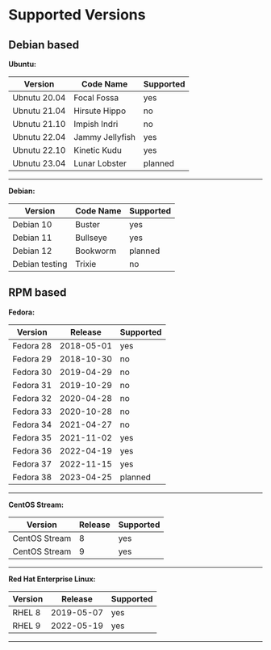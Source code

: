 # Supported Versions

## Debian based

**Ubuntu:**

| Version | Code Name | Supported |
|---------|-----------|-----------|
| Ubnutu 20.04   | Focal Fossa | yes |
| Ubnutu 21.04   | Hirsute Hippo | no |
| Ubnutu 21.10   | Impish Indri | no |
| Ubnutu 22.04   | Jammy Jellyfish | yes |
| Ubnutu 22.10  | Kinetic Kudu | yes |
| Ubnutu 23.04  | Lunar Lobster | planned |

---

**Debian:**

| Version | Code Name | Supported |
|---------|-----------|-----------|
| Debian 10  | Buster | yes |
| Debian 11   | Bullseye | yes |
| Debian 12  | Bookworm | planned |
| Debian testing  | Trixie | no |

## RPM based

**Fedora:**

| Version | Release | Supported |
|---------|-----------|-----------|
| Fedora 28  | 2018-05-01 | yes |
| Fedora 29  | 2018-10-30 | no |
| Fedora 30  | 2019-04-29 | no |
| Fedora 31  | 2019-10-29 | no |
| Fedora 32  | 2020-04-28 | no |
| Fedora 33  | 2020-10-28 | no |
| Fedora 34  | 2021-04-27 | no |
| Fedora 35  | 2021-11-02 | yes |
| Fedora 36   | 2022-04-19 | yes |
| Fedora 37   | 2022-11-15 | yes |
| Fedora 38   | 2023-04-25 | planned |

---

**CentOS Stream:**

| Version | Release | Supported |
|---------|-----------|-----------|
| CentOS Stream| 8 | yes |
| CentOS Stream| 9 | yes |

---

**Red Hat Enterprise Linux:**

| Version | Release | Supported |
|---------|-----------|-----------|
| RHEL 8  | 2019-05-07 | yes |
| RHEL 9  | 2022-05-19 | yes |

---
